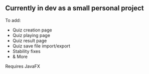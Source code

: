 Currently in dev as a small personal project
-----
To add:
- Quiz creation page
- Quiz playing page
- Quiz result page
- Quiz save file import/export
- Stability fixes
- & More

Requires JavaFX
